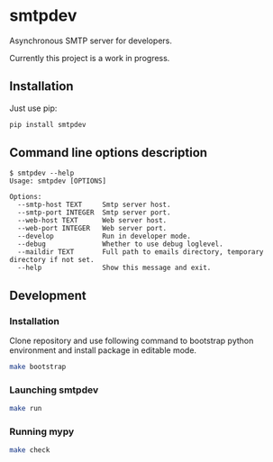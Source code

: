 # smtpdev

Asynchronous SMTP server for developers.

Currently this project is a work in progress.

## Installation

Just use pip:

```bash
pip install smtpdev
```

## Command line options description

```
$ smtpdev --help
Usage: smtpdev [OPTIONS]

Options:
  --smtp-host TEXT     Smtp server host.
  --smtp-port INTEGER  Smtp server port.
  --web-host TEXT      Web server host.
  --web-port INTEGER   Web server port.
  --develop            Run in developer mode.
  --debug              Whether to use debug loglevel.
  --maildir TEXT       Full path to emails directory, temporary directory if not set.
  --help               Show this message and exit.
```

## Development

### Installation

Clone repository and use following command to bootstrap
python environment and install package in editable mode.

```bash
make bootstrap
```

### Launching smtpdev

```bash
make run
```

### Running mypy

```bash
make check
```
